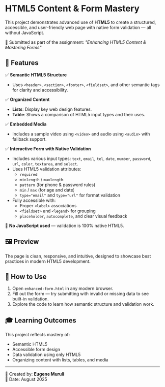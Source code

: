 # HTML5 Content & Form Mastery

This project demonstrates advanced use of **HTML5** to create a structured, accessible, and user-friendly web page with native form validation — all without JavaScript.

🎯 Submitted as part of the assignment: *"Enhancing HTML5 Content & Mastering Forms"*

## 🧩 Features

✅ **Semantic HTML5 Structure**  
- Uses `<header>`, `<section>`, `<footer>`, `<fieldset>`, and other semantic tags for clarity and accessibility.

✅ **Organized Content**  
- **Lists**: Display key web design features.
- **Table**: Shows a comparison of HTML5 input types and their uses.

✅ **Embedded Media**  
- Includes a sample video using `<video>` and audio using `<audio>` with fallback support.

✅ **Interactive Form with Native Validation**  
- Includes various input types: `text`, `email`, `tel`, `date`, `number`, `password`, `url`, `color`, `textarea`, and `select`.
- Uses HTML5 validation attributes:
  - `required`
  - `minlength` / `maxlength`
  - `pattern` (for phone & password rules)
  - `min` / `max` (for age and date)
  - `type="email"` and `type="url"` for format validation
- Fully accessible with:
  - Proper `<label>` associations
  - `<fieldset>` and `<legend>` for grouping
  - `placeholder`, `autocomplete`, and clear visual feedback

🚫 **No JavaScript used** — validation is 100% native HTML5.

## 🖼️ Preview

The page is clean, responsive, and intuitive, designed to showcase best practices in modern HTML5 development.

## 📁 How to Use

1. Open `enhanced-form.html` in any modern browser.
2. Fill out the form — try submitting with invalid or missing data to see built-in validation.
3. Explore the code to learn how semantic structure and validation work.

## 🎓 Learning Outcomes

This project reflects mastery of:
- Semantic HTML5
- Accessible form design
- Data validation using only HTML5
- Organizing content with lists, tables, and media

---

🚀 Created by: **Eugene Muruli**  
📅 Date: August 2025
